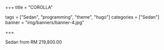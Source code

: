 +++
title = "COROLLA"

tags = ["Sedan", "programming", "theme", "hugo"]
categories = ["Sedan"]
banner = "img/banners/banner-4.jpg"

+++

Sedan from RM 219,800.00

